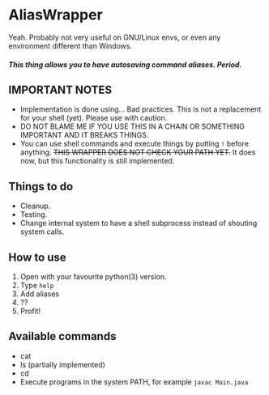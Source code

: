 # AliasWrapper

Yeah.
Probably not very useful on GNU/Linux envs, or even any environment different than Windows.
##### This thing allows you to have autosaving command aliases. Period.


## IMPORTANT NOTES
* Implementation is done using... Bad practices. This is not a replacement for your shell (yet). Please use with caution.
* DO NOT BLAME ME IF YOU USE THIS IN A CHAIN OR SOMETHING IMPORTANT AND IT BREAKS THINGS.
* You can use shell commands and execute things by putting `!` before anything. ~~THIS WRAPPER DOES NOT CHECK YOUR PATH YET.~~ It does now, but this functionality is still implemented.


## Things to do
* Cleanup.
* Testing.
* Change internal system to have a shell subprocess instead of shouting system calls.


## How to use
1. Open with your favourite python(3) version.
2. Type `help`
3. Add aliases
4. ??
5. Profit!

## Available commands
* cat
* ls (partially implemented)
* cd
* Execute programs in the system PATH, for example `javac Main.java`